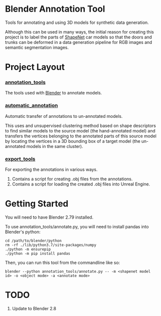 # Blender Annotation Tool
Tools for annotating and using 3D models for synthetic data generation.

Although this can be used in many ways, the initial reason for creating this project is to label
the parts of [ShapeNet](www.shapenet.org) car models so that the doors and trunks can be deformed
in a data generation pipeline for RGB images and semantic segmentation images.


# Project Layout

### [annotation_tools](https://github.com/mpeven/Blender-Annotation-Tool/tree/master/annotation_tools)
The tools used with [Blender](https://www.blender.org) to annotate models.

### [automatic_annotation](https://github.com/mpeven/Blender-Annotation-Tool/tree/master/automatic_annotation)
Automatic transfer of annotations to un-annotated models.

This uses and unsupervised clustering method based on shape descriptors to find similar models to
the source model (the hand-annotated model) and transfers the vertices belonging to the
annotated parts of this source model by locating the vertices in a 3D bounding box of a target
model (the un-annotated models in the same cluster).

### [export_tools](https://github.com/mpeven/Blender-Annotation-Tool/tree/master/export_tools)
For exporting the annotations in various ways.

1. Contains a script for creating .obj files from the annotations.
2. Contains a script for loading the created .obj files into Unreal Engine.


# Getting Started
You will need to have Blender 2.79 installed.

To use annotation_tools/annotate.py, you will need to install pandas into Blender's python:
```
cd /path/to/blender/python
rm -rf ./lib/python3.7/site-packages/numpy
./python -m ensurepip
./python -m pip install pandas
```

Then, you can run this tool from the commandline like so:
```
blender --python annotation_tools/annotate.py -- -m <shapenet model id> -o <object mode> -a <annotate mode>
```

# TODO

1. Update to Blender 2.8
